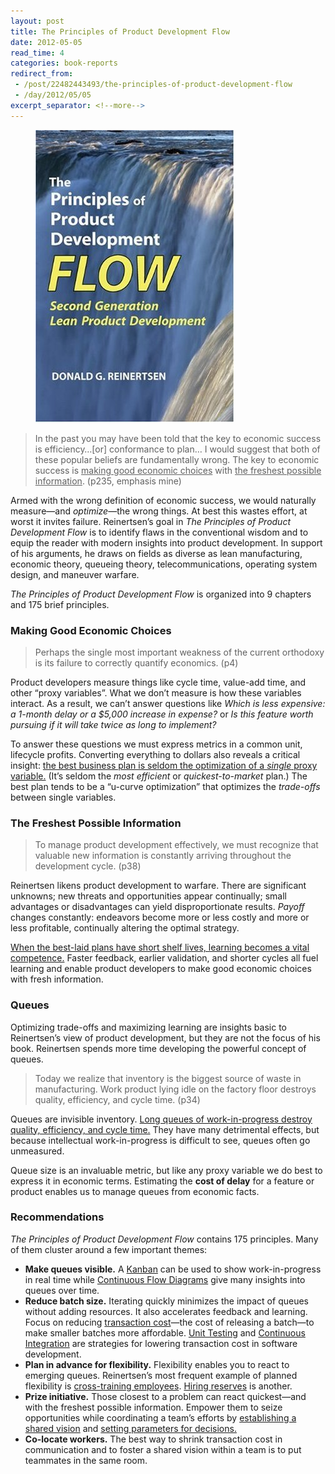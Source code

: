 ```yaml
---
layout: post
title: The Principles of Product Development Flow
date: 2012-05-05
read_time: 4
categories: book-reports
redirect_from:
 - /post/22482443493/the-principles-of-product-development-flow
 - /day/2012/05/05
excerpt_separator: <!--more-->
---
```


<figure class="book-cover">
  <img src="/assets/the-principles-of-product-development-flow.jpg" />
</figure>


> In the past you may have been told that the key to economic success is efficiency…[or] conformance to plan… I would suggest that both of these popular beliefs are fundamentally wrong. The key to economic success is <u>making good economic choices</u> with <u>the freshest possible information</u>. (p235, emphasis mine)

<!--more-->

Armed with the wrong definition of economic success, we would naturally measure—and _optimize_—the wrong things. At best this wastes effort, at worst it invites failure. Reinertsen’s goal in _The Principles of Product Development Flow_ is to identify flaws in the conventional wisdom and to equip the reader with modern insights into product development. In support of his arguments, he draws on fields as diverse as lean manufacturing, economic theory, queueing theory, telecommunications, operating system design, and maneuver warfare.

_The Principles of Product Development Flow_ is organized into 9 chapters and 175 brief principles.

### Making Good Economic Choices
> Perhaps the single most important weakness of the current orthodoxy is its failure to correctly quantify economics. (p4)

Product developers measure things like cycle time, value-add time, and other “proxy variables”. What we don’t measure is how these variables interact. As a result, we can’t answer questions like _Which is less expensive: a 1-month delay or a $5,000 increase in expense?_ or _Is this feature worth pursuing if it will take twice as long to implement?_

To answer these questions we must express metrics in a common unit, lifecycle profits. Converting everything to dollars also reveals a critical insight: <u>the best business plan is seldom the optimization of a <em>single</em> proxy variable.</u> (It’s seldom the _most efficient_ or _quickest-to-market_ plan.) The best plan tends to be a “u-curve optimization” that optimizes the _trade-offs_ between single variables.

### The Freshest Possible Information
> To manage product development effectively, we must recognize that valuable new information is constantly arriving throughout the development cycle. (p38)

Reinertsen likens product development to warfare. There are significant unknowns; new threats and opportunities appear continually; small advantages or disadvantages can yield disproportionate results. _Payoff_ changes constantly: endeavors become more or less costly and more or less profitable, continually altering the optimal strategy.

<u>When the best-laid plans have short shelf lives, learning becomes a vital competence.</u> Faster feedback, earlier validation, and shorter cycles all fuel learning and enable product developers to make good economic choices with fresh information.

### Queues

Optimizing trade-offs and maximizing learning are insights basic to Reinertsen’s view of product development, but they are not the focus of his book. Reinertsen spends more time developing the powerful concept of queues.

> Today we realize that inventory is the biggest source of waste in manufacturing. Work product lying idle on the factory floor destroys quality, efficiency, and cycle time. (p34)

Queues are invisible inventory. <u>Long queues of work-in-progress destroy quality, efficiency, and cycle time.</u> They have many detrimental effects, but because intellectual work-in-progress is difficult to see, queues often go unmeasured.

Queue size is an invaluable metric, but like any proxy variable we do best to express it in economic terms. Estimating the **cost of delay** for a feature or product enables us to manage queues from economic facts.

### Recommendations

_The Principles of Product Development Flow_ contains 175 principles. Many of them cluster around a few important themes:

- **Make queues visible.** A <u>Kanban</u> can be used to show work-in-progress in real time while <u>Continuous Flow Diagrams</u> give many insights into queues over time.
- **Reduce batch size.** Iterating quickly minimizes the impact of queues without adding resources. It also accelerates feedback and learning. Focus on reducing <u>transaction cost</u>—the cost of releasing a batch—to make smaller batches more affordable. <u>Unit Testing</u> and <u>Continuous Integration</u> are strategies for lowering transaction cost in software development.
- **Plan in advance for flexibility.** Flexibility enables you to react to emerging queues. Reinertsen’s most frequent example of planned flexibility is <u>cross-training employees</u>. <u>Hiring reserves</u> is another.
- **Prize initiative.** Those closest to a problem can react quickest—and with the freshest possible information. Empower them to seize opportunities while coordinating a team’s efforts by <u>establishing a shared vision</u> and <u>setting parameters for decisions.</u>
- **Co-locate workers.** The best way to shrink transaction cost in communication and to foster a shared vision within a team is to put teammates in the same room.
